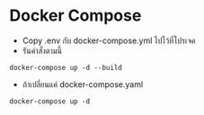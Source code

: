 # Docker Compose

- Copy .env กับ docker-compose.yml ไปไว้ที่โปรเจค
- รันคำสั่งตามนี้

```
docker-compose up -d --build
```

- ถ้าเปลี่ยนแค่ docker-compose.yaml

```
docker-compose up -d
```